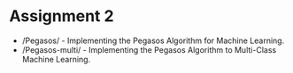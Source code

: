 Assignment 2
================

- /Pegasos/ - Implementing the Pegasos Algorithm for Machine Learning.
- /Pegasos-multi/ - Implementing the Pegasos Algorithm to Multi-Class Machine Learning.